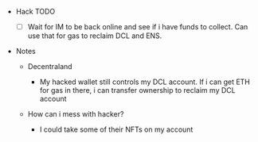   * Hack TODO

    * [ ] Wait for IM to be back online and see if i have funds to collect. Can use that for gas to reclaim DCL and ENS.
  * Notes
    * Decentraland

      * My hacked wallet still controls my DCL account. If i can get ETH for gas in there, i can transfer ownership to reclaim my DCL account
    * How can i mess with hacker?
      * I could take some of their NFTs on my account 